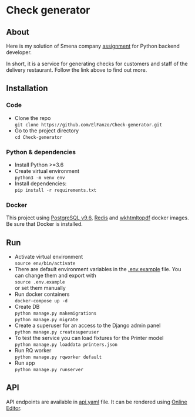 # Check generator

## About

Here is my solution of Smena company [assignment](https://github.com/smenateam/assignments/tree/master/backend) for Python backend developer.

In short, it is a service for generating checks for customers and staff of the delivery restaurant. Follow the link above to find out more.

## Installation

### Code

- Clone the repo <br>
  `git clone https://github.com/ElFanzo/Check-generator.git`
- Go to the project directory <br>
  `cd Check-generator`

### Python & dependencies

- Install Python >=3.6
- Create virtual environment <br>
  `python3 -m venv env`
- Install dependencies: <br>
  `pip install -r requirements.txt`

### Docker

This project using [PostgreSQL v9.6](https://hub.docker.com/_/postgres/), [Redis](https://hub.docker.com/_/redis/) and [wkhtmltopdf](https://hub.docker.com/r/openlabs/docker-wkhtmltopdf-aas/) docker images. Be sure that Docker is installed.

## Run

- Activate virtual environment <br>
  `source env/bin/activate`
- There are default environment variables in the [.env.example](.env.example) file. You can change them and export with <br>
  `source .env.example` <br>
 or set them manually
- Run docker containers <br>
  `docker-compose up -d`
- Create DB <br>
  `python manage.py makemigrations` <br>
  `python manage.py migrate`
- Create a superuser for an access to the Django admin panel <br>
  `python manage.py createsuperuser`
- To test the service you can load fixtures for the Printer model <br>
  `python manage.py loaddata printers.json`
- Run RQ worker <br>
  `python manage.py rqworker default`
- Run app <br>
  `python manage.py runserver`

## API

API endpoints are available in [api.yaml](api.yaml) file. It can be rendered using [Online Editor](https://editor.swagger.io/).

